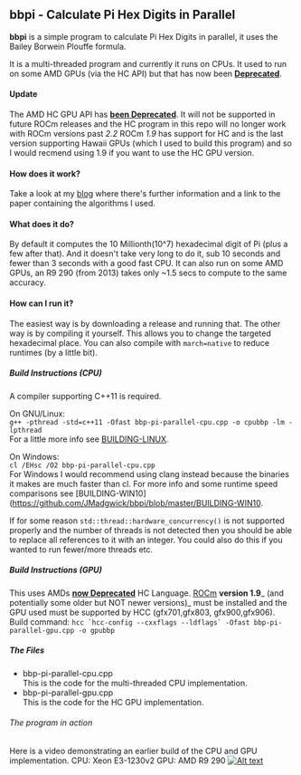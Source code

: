 ## bbpi - Calculate Pi Hex Digits in Parallel
**bbpi** is a simple program to calculate Pi Hex Digits in parallel, it uses the Bailey Borwein Plouffe formula.

It is a multi-threaded program and currently it runs on CPUs. It used to run on some AMD GPUs (via the HC API) but that has now been [**Deprecated**](https://github.com/RadeonOpenCompute/hcc#deprecation-notice).

#### Update 
The AMD HC GPU API has [**been Deprecated**](https://github.com/RadeonOpenCompute/hcc#deprecation-notice). It will not be supported in future ROCm releases and the HC program in this repo will no longer work with ROCm versions past _2.2_ ROCm _1.9_ has support for HC and is the last version supporting Hawaii GPUs (which I used to build this program) and so I would recmend using 1.9 if you want to use the HC GPU version.

#### How does it work?  
Take a look at my [blog](http://madgwick.xyz/bbp-pi-parallel-calculation.php) where there's further information and a link to the paper containing the algorithms I used.

#### What does it do?
By default it computes the 10 Millionth(10^7) hexadecimal digit of Pi (plus a few after that). And it doesn't take very long to do it, sub 10 seconds and fewer than 3 seconds with a good fast CPU. It can also run on some AMD GPUs, an R9 290 (from 2013) takes only ~1.5 secs to compute to the same accuracy.

#### How can I run it?
The easiest way is by downloading a release and running that. The other way is by compiling it yourself. This allows you to change the targeted hexadecimal place. You can also compile with `march=native` to reduce runtimes (by a little bit).

##### Build Instructions (CPU)
A compiler supporting C++11 is required.

On GNU/Linux:  
`g++ -pthread -std=c++11 -Ofast bbp-pi-parallel-cpu.cpp -o cpubbp -lm -lpthread`    
For a little more info see [BUILDING-LINUX](https://github.com/JMadgwick/bbpi/blob/master/BUILDING-LINUX).

On Windows:   
`cl /EHsc /O2 bbp-pi-parallel-cpu.cpp`   
For Windows I would recommend using clang instead because the binaries it makes are much faster than cl. For more info and some runtime speed comparisons see [BUILDING-WIN10](https://github.com/JMadgwick/bbpi/blob/master/BUILDING-WIN10.

If for some reason `std::thread::hardware_concurrency()` is not supported properly and the number of threads is not detected then you should be able to replace all references to it with an integer. You could also do this if you wanted to run fewer/more threads etc.

##### Build Instructions (GPU)
This uses AMDs [**now Deprecated**](https://github.com/RadeonOpenCompute/hcc#deprecation-notice) HC Language. [ROCm](https://github.com/RadeonOpenCompute/ROCm) **version 1.9**_ (and potentially some older but NOT newer versions)_ must be installed and the GPU used must be supported by HCC (gfx701,gfx803, gfx900,gfx906). 
Build command: ``hcc `hcc-config --cxxflags --ldflags` -Ofast bbp-pi-parallel-gpu.cpp -o gpubbp``

##### The Files
+ bbp-pi-parallel-cpu.cpp  
This is the code for the multi-threaded CPU implementation.
+ bbp-pi-parallel-gpu.cpp   
This is the code for the HC GPU implementation.


###### The program in action
Here is a video demonstrating an earlier build of the CPU and GPU implementation. CPU: Xeon E3-1230v2 GPU: AMD R9 290
[![Alt text](https://img.youtube.com/vi/kC9i8Almlbg/0.jpg)](https://www.youtube.com/watch?v=kC9i8Almlbg)
